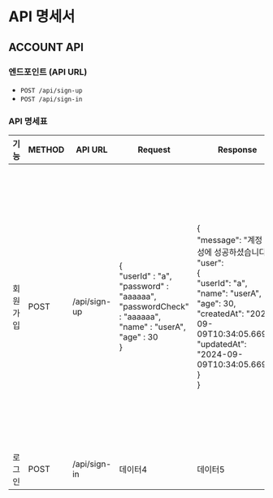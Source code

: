 # API 명세서

## ACCOUNT API

### 엔드포인트 (API URL)
- `POST /api/sign-up`
- `POST /api/sign-in`

### API 명세표

| 기능    | METHOD   | API URL    |Request| Response| Response Error|
|----------|----------|----------|----------|------------|----------------|
|회원 가입 | POST  | /api/sign-up  | {<br>"userId" : "a",<br>"password" : "aaaaaa",<br>"passwordCheck" : "aaaaaa",<br>"name" : "userA",<br>"age" : 30<br>}  | {<br>"message": "계정 생성에 성공하셨습니다!",<br>"user": <br>{<br>"userId": "a",<br>"name": "userA",<br>"age": 30,<br>"createdAt": "2024-09-09T10:34:05.669Z",<br>"updatedAt": "2024-09-09T10:34:05.669Z"<br>}<br>}  | <span style="color: red;">#400 body에 올바른 데이터를 기입하지 않았을 경우</span><br>{"errorMessage": "아이디는 알파벳 소문자와 숫자만 포함할 수 있습니다."}<br>{"errorMessage": "비밀번호는 최소 6자 이상이어야 합니다."}<br>{"errorMessage": "비밀번호 확인에 비밀번호를 입력해주세요."}<br>{"errorMessage": "비밀번호 확인이 일치하지 않습니다."}<br><span style="color: red;">#409 이미 해당 계정이 존재할 경우</span><br>{"errorMessage": '이미 존재하는 아이디입니다.'}|
|  로그인  | POST  | /api/sign-in  | 데이터4  | 데이터5  | 데이터6  |